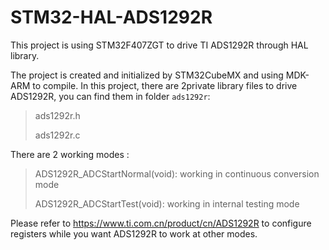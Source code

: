 # STM32-HAL-ADS1292R

This project is using STM32F407ZGT to drive TI ADS1292R through HAL library.

The project is created and initialized by STM32CubeMX and using MDK-ARM to compile. In this project, there are 2private library files to  drive ADS1292R, you can find them in folder `ads1292r`:

>ads1292r.h
>
>ads1292r.c



There are 2 working modes :

>ADS1292R_ADCStartNormal(void): working in continuous conversion mode
>
>ADS1292R_ADCStartTest(void): working in internal testing mode



Please refer to <https://www.ti.com.cn/product/cn/ADS1292R> to configure registers while you want ADS1292R to work at other modes.